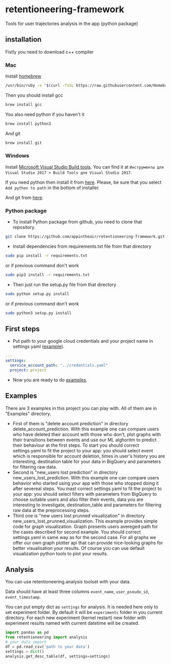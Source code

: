 # retentioneering-framework
Tools for user trajectories analysis in the app (python package)

## installation

Fistly you need to download c++ compiler

### Mac

Install [homebrew](https://brew.sh/)

```bash
/usr/bin/ruby -e "$(curl -fsSL https://raw.githubusercontent.com/Homebrew/install/master/install)"
```

Then you should install gcc

```bash
brew install gcc
```

You also need python if you haven't it

```bash
brew install python3
```

And git

```bash
brew install git
```

### Windows

Install [Microsoft Visual Studio Build tools](https://visualstudio.microsoft.com/ru/downloads/). You can find it at `Инструменты для Visual Studio 2017 > Build Tools для Visual Studio 2017`.

If you need python then install it from [here](https://www.python.org/downloads/release/python-368/). Please, be sure that you select `Add python to path` in the bottom of installer.

And git from [here](https://git-scm.com/downloads).

### Python package

- To install Python package from github, you need to clone that repository.
```bash
git clone https://github.com/appintheair/retentioneering-framework.git
```
- Install dependencies from requirements.txt file from that directory
```bash 
sudo pip install -r requirements.txt
```
or if previous command don't work
```bash 
sudo pip3 install -r requirements.txt
```
- Then just run the setup.py file from that directory
```bash
sudo python setup.py install
```
or if previous command don't work
```bash
sudo python3 setup.py install
```
## First steps
- Put path to your google cloud credentials and your project name in settings yaml ([example](examples/new_users_lost_prediction/settings_yaml.yaml)).
```yaml
---
settings:
  service_account_path: "../credentials.yaml"
  project: project
```
- Now you are ready to do [examples](examples).
## Examples
There are 3 examples in this project you can play with. All of them are in "Examples" directory.
- First of them is "delete account prediction" in directory delete_account_prediction. With this example one can compare users who have deleted their account with those who don't, plot graphs with their transitions between events and use our ML alghoritm to predict their behaviour at the first steps. To start you should correct settings.yaml to fit the project to your app: you should select event which is responsible for account deletion, times in user's history you are interesting, destination table for your data in BigQuery and parameters for filtering raw data.
- Second is "new_users lost prediction" in directory new_users_lost_prediction. With this example one can compare users behavior who started using your app with those who stopped doing it after severeal steps. You mast correct settings.yaml to fit the project to your app: you should select filters with parameters from BigQuery to choose suitable users and also filter their events, data you are interesting to investigate, destination_table and parameters for filtering raw data at the preprocessing steps.
- Third one is "new users lost prunned visualization" in directory new_users_lost_prunned_visualization. This example provides simple code for graph visualization. Graph presents users avereged path for the cases described for second example. You should correct settings.yaml in same way as for the second case.
For all graphs we offer our own graph plotter api that can provide nice-looking graphs for better visualisation your results. Of course you can use default visualization python tools to plot your results.

## Analysis
You can use retentioneering.analysis toolset with your data.

Data should have at least three columns `event_name`, `user_pseudo_id`, `event_timestamp`.

You can put empty dict as `settings` for analysis. It is needed here only to set experiment folder. By default it will be `experiments` folder in you current directory. For each new experiment (kernel restart) new folder with experiment results named with current datetime will be created.

```python
import pandas as pd
from retentioneering import analysis
# your data import
df = pd.read_csv('path to your data')
settings = dict()
analysis.get_desc_table(df, settings=settings)
```

